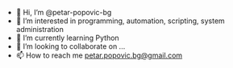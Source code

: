 - 👋 Hi, I’m @petar-popovic-bg
- 👀 I’m interested in programming, automation, scripting, system administration
- 🌱 I’m currently learning Python
- 💞️ I’m looking to collaborate on ...
- 📫 How to reach me petar.popovic.bg@gmail.com

<!---
petar-popovic-bg/petar-popovic-bg is a ✨ special ✨ repository because its `README.md` (this file) appears on your GitHub profile.
You can click the Preview link to take a look at your changes.
--->
